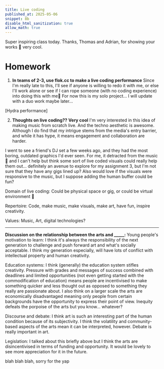 ```yaml
---
title: Live coding
published_at: 2025-05-06
snippet: 8b 
disable_html_sanitization: true
allow_math: true
---
```


Super inspiring class today. Thanks, Thomas and Adrian, for showing your works 🫡 very cool.

# Homework
1. **In teams of 2-3, use flok.cc to make a live coding performance**
Since I'm really late to this, I'll see if anyone is willing to redo it with me, or else I'll work alone or see if I can rope someone (with no coding experience) into doing this with me😬
For now this is my solo project... I will update with a duo work maybe later...

[Hydra performance]

2. **Thoughts on live coding??**
**Very cool** I'm very interested in this idea of making music from scratch live. And the techno aesthetic is awesome. Although I do find that my intrigue stems from the media's entry barrier, and while it has hype, it means engagement and collaboration are harder.  

I went to see a friend's DJ set a few weeks ago, and they had the most boring, outdated graphics I'd ever seen. For me, it detracted from the music🤦 and I can't help but think some sort of live coded visuals could really help them out... definitely an avenue to explore for my assignment 3, but I'm not sure that they have any gigs lined up? Also would love if the visuals were responsive to the music, but I suppose adding the human buffer could be fun?

Domain of live coding: Could be physical space or gig, or could be virtual environment 🤔

Repertoire: Code, make music, make visuals, make art, have fun, inspire creativity. 

Values: Music, Art, digital technologies?

---

**Discussion on the relationship between the arts and _____:**
Young people's motivation to learn: I think it's always the responsibility of the next generation to challenge and push forward art and what's socially acceptable. I think my generation especially, will have lots of conflict with intellectual property and human creativity.

Education systems: I think (generally) the education system stifles creativity. Pressure with grades and messages of success combined with deadlines and limited opportunities (not even getting started with the commodification of education) means people are incentivised to make something quicker and less thought out as opposed to something they really are passionate about. I also think on a larger scale the arts are economically disadvantaged meaning only people from certain backgrounds have the opportunity to express their point of view. Inequity defeats the porpoise of the arts but you know... whatever?

Discourse and debate: I think art is such an interesting part of the human condition because of its subjectivity. I think the volatility and community-based aspects of the arts mean it can be interpreted, however. Debate is really important in art.

Legislation: I talked about this briefly above but I think the arts are disincentivised in terms of funding and opportunity. It would be lovely to see more appreciation for it in the future. 

blah blah blah, sorry for the yap